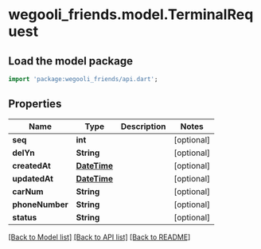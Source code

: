 # wegooli_friends.model.TerminalRequest

## Load the model package

```dart
import 'package:wegooli_friends/api.dart';
```

## Properties

| Name            | Type                           | Description | Notes      |
| --------------- | ------------------------------ | ----------- | ---------- |
| **seq**         | **int**                        |             | [optional] |
| **delYn**       | **String**                     |             | [optional] |
| **createdAt**   | [**DateTime**](../DateTime.md) |             | [optional] |
| **updatedAt**   | [**DateTime**](../DateTime.md) |             | [optional] |
| **carNum**      | **String**                     |             | [optional] |
| **phoneNumber** | **String**                     |             | [optional] |
| **status**      | **String**                     |             | [optional] |

[[Back to Model list]](../../README.md#documentation-for-models)
[[Back to API list]](../../README.md#documentation-for-api-endpoints)
[[Back to README]](../../README.md)
